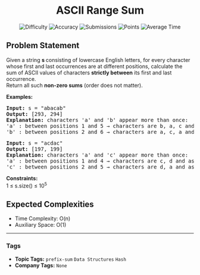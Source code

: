 <h1 align="center">ASCII Range Sum</h1>

<p align="center">
  <img alt="Difficulty" title="Difficulty" src="https://custom-icon-badges.demolab.com/badge/Difficulty: Medium-1F222E?style=for-the-badge&logoColor=white&logo=fire"/>
  <img alt="Accuracy" title="Accuracy" src="https://custom-icon-badges.demolab.com/badge/Accuracy: 56.69%25-1F222E?style=for-the-badge&logoColor=white&logo=target"/>
  <img alt="Submissions" title="Submissions" src="https://custom-icon-badges.demolab.com/badge/Submissions: 9K+-1F222E?style=for-the-badge&logoColor=white&logo=repo"/>
  <img alt="Points" title="Points" src="https://custom-icon-badges.demolab.com/badge/Points: 4-1F222E?style=for-the-badge&logoColor=white&logo=award"/>
  <img alt="Average Time" title="Average Time" src="https://custom-icon-badges.demolab.com/badge/Average%20Time: N/A-1F222E?style=for-the-badge&logoColor=white&logo=clock"/>
</p>

## Problem Statement

Given a string <b>s </b>consisting of lowercase English letters, for every character whose first and last occurrences are at different positions, calculate the sum of ASCII values of characters <b>strictly between</b> its first and last occurrence.<br>Return all such <b>non-zero sums</b> (order does not matter).

<b>Examples:</b>

<pre><b>Input: </b>s = "abacab"<b><br>Output: </b>[293, 294]<b><br></b><b>Explanation: </b>characters 'a' and 'b' appear more than once:<br>'a' : between positions 1 and 5<b> </b>→ characters are b, a, c and ascii sum is 98 + 97 + 99 = 294.<br>'b' : between positions 2 and 6 → characters are a, c, a and ascii sum is 97 + 99 + 97 = 293.<br></pre>

<pre><b>Input:</b> s = "acdac"<b><br>Output: </b>[197, 199]<b><br>Explanation: </b>characters 'a' and 'c' appear more than once:<br>'a' : between positions 1 and 4<b> </b>→ characters are c, d and ascii sum is 99 + 100 = 199.<br>'c' : between positions 2 and 5 → characters are d, a and ascii sum is 100 + 97 = 197.</pre>

<b>Constraints:<br></b>1 ≤ s.size() ≤ 10<sup>5</sup>

## Expected Complexities
- Time Complexity: O(n)
- Auxiliary Space: O(1)

<hr>

### Tags
- **Topic Tags:** `prefix-sum` `Data Structures` `Hash`
- **Company Tags:** `None`

